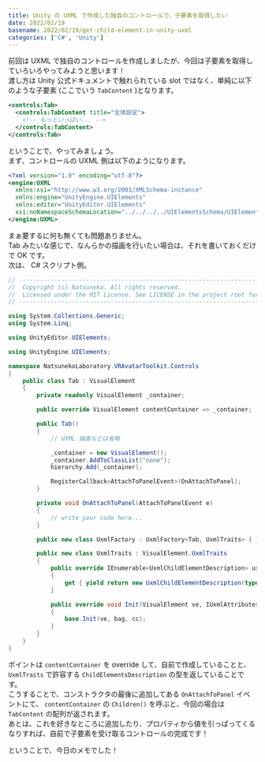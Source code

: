 ```yaml
---
title: Unity の UXML で作成した独自のコントロールで、子要素を取得したい
date: 2022/02/19
basename: 2022/02/19/get-child-element-in-unity-uxml
categories: ['C#', 'Unity']
---
```


前回は UXML で独自のコントロールを作成しましたが、今回は子要素を取得していろいろやってみようと思います！  
渡し方は Unity 公式ドキュメントで触れられている slot ではなく、単純に以下のような子要素 (ここでいう `TabContent` )となります。

```xml
<controls:Tab>
  <controls:TabContent title="全体設定">
    <!-- もっといっぱい... -->
  </controls:TabContent>
</controls:Tab>
```

ということで、やってみましょう。  
まず、コントロールの UXML 側は以下のようになります。

```xml
<?xml version="1.0" encoding="utf-8"?>
<engine:UXML
  xmlns:xsi="http://www.w3.org/2001/XMLSchema-instance"
  xmlns:engine="UnityEngine.UIElements"
  xmlns:editor="UnityEditor.UIElements"
  xsi:noNamespaceSchemaLocation="../../../../UIElementsSchema/UIElements.xsd">
</engine:UXML>
```

まぁ要するに何も無くても問題ありません。  
Tab みたいな感じで、なんらかの描画を行いたい場合は、それを書いておくだけで OK です。  
次は、 C# スクリプト側。

```csharp
// ------------------------------------------------------------------------------------------
//  Copyright (c) Natsuneko. All rights reserved.
//  Licensed under the MIT License. See LICENSE in the project root for license information.
// ------------------------------------------------------------------------------------------

using System.Collections.Generic;
using System.Linq;

using UnityEditor.UIElements;

using UnityEngine.UIElements;

namespace NatsunekoLaboratory.VRAvatarToolkit.Controls
{
    public class Tab : VisualElement
    {
        private readonly VisualElement _container;

        public override VisualElement contentContainer => _container;

        public Tab()
        {
            // UXML 描画などは省略

            _container = new VisualElement();
            _container.AddToClassList("none"); 
            hierarchy.Add(_container);

            RegisterCallback<AttachToPanelEvent>(OnAttachToPanel);
        }

        private void OnAttachToPanel(AttachToPanelEvent e)
        {
            // write your code here...
        }

        public new class UxmlFactory : UxmlFactory<Tab, UxmlTraits> { }

        public new class UxmlTraits : VisualElement.UxmlTraits
        {
            public override IEnumerable<UxmlChildElementDescription> uxmlChildElementsDescription
            {
                get { yield return new UxmlChildElementDescription(typeof(TabContent)); }
            }

            public override void Init(VisualElement ve, IUxmlAttributes bag, CreationContext cc)
            {
                base.Init(ve, bag, cc);
            }
        }
    }
}
```

ポイントは `contentContainer` を override して、自前で作成していることと、 `UxmlTraits` で許容する `ChildElementsDescription` の型を返していることです。  
こうすることで、コンストラクタの最後に追加してある `OnAttachToPanel` イベントにて、 `contentContainer` の `Children()` を呼ぶと、今回の場合は `TabContent` の配列が返されます。  
あとは、これを好きなところに追加したり、プロパティから値を引っぱってくるなりすれば、自前で子要素を受け取るコントロールの完成です！

ということで、今日のメモでした！